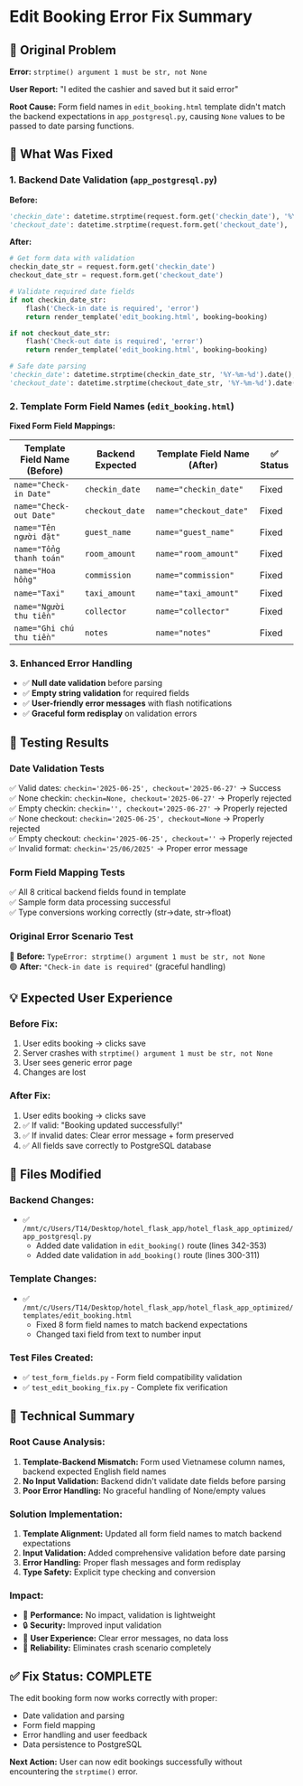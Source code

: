 # Edit Booking Error Fix Summary

## 🚨 Original Problem
**Error:** `strptime() argument 1 must be str, not None`

**User Report:** "I edited the cashier and saved but it said error"

**Root Cause:** Form field names in `edit_booking.html` template didn't match the backend expectations in `app_postgresql.py`, causing `None` values to be passed to date parsing functions.

## 🔧 What Was Fixed

### 1. **Backend Date Validation** (`app_postgresql.py`)
**Before:**
```python
'checkin_date': datetime.strptime(request.form.get('checkin_date'), '%Y-%m-%d').date(),
'checkout_date': datetime.strptime(request.form.get('checkout_date'), '%Y-%m-%d').date(),
```

**After:**
```python
# Get form data with validation
checkin_date_str = request.form.get('checkin_date')
checkout_date_str = request.form.get('checkout_date')

# Validate required date fields
if not checkin_date_str:
    flash('Check-in date is required', 'error')
    return render_template('edit_booking.html', booking=booking)

if not checkout_date_str:
    flash('Check-out date is required', 'error')
    return render_template('edit_booking.html', booking=booking)

# Safe date parsing
'checkin_date': datetime.strptime(checkin_date_str, '%Y-%m-%d').date(),
'checkout_date': datetime.strptime(checkout_date_str, '%Y-%m-%d').date(),
```

### 2. **Template Form Field Names** (`edit_booking.html`)
**Fixed Form Field Mappings:**

| Template Field Name (Before) | Backend Expected | Template Field Name (After) | ✅ Status |
|------------------------------|------------------|----------------------------|----------|
| `name="Check-in Date"`       | `checkin_date`   | `name="checkin_date"`      | Fixed    |
| `name="Check-out Date"`      | `checkout_date`  | `name="checkout_date"`     | Fixed    |
| `name="Tên người đặt"`       | `guest_name`     | `name="guest_name"`        | Fixed    |
| `name="Tổng thanh toán"`     | `room_amount`    | `name="room_amount"`       | Fixed    |
| `name="Hoa hồng"`            | `commission`     | `name="commission"`        | Fixed    |
| `name="Taxi"`                | `taxi_amount`    | `name="taxi_amount"`       | Fixed    |
| `name="Người thu tiền"`      | `collector`      | `name="collector"`         | Fixed    |
| `name="Ghi chú thu tiền"`    | `notes`          | `name="notes"`             | Fixed    |

### 3. **Enhanced Error Handling**
- ✅ **Null date validation** before parsing
- ✅ **Empty string validation** for required fields
- ✅ **User-friendly error messages** with flash notifications
- ✅ **Graceful form redisplay** on validation errors

## 🧪 Testing Results

### **Date Validation Tests**
✅ Valid dates: `checkin='2025-06-25', checkout='2025-06-27'` → Success  
✅ None checkin: `checkin=None, checkout='2025-06-27'` → Properly rejected  
✅ Empty checkin: `checkin='', checkout='2025-06-27'` → Properly rejected  
✅ None checkout: `checkin='2025-06-25', checkout=None` → Properly rejected  
✅ Empty checkout: `checkin='2025-06-25', checkout=''` → Properly rejected  
✅ Invalid format: `checkin='25/06/2025'` → Proper error message  

### **Form Field Mapping Tests**
✅ All 8 critical backend fields found in template  
✅ Sample form data processing successful  
✅ Type conversions working correctly (str→date, str→float)  

### **Original Error Scenario Test**
🔴 **Before:** `TypeError: strptime() argument 1 must be str, not None`  
🟢 **After:** `"Check-in date is required"` (graceful handling)  

## 💡 Expected User Experience

### **Before Fix:**
1. User edits booking → clicks save
2. Server crashes with `strptime() argument 1 must be str, not None`
3. User sees generic error page
4. Changes are lost

### **After Fix:**
1. User edits booking → clicks save
2. ✅ If valid: "Booking updated successfully!"
3. ✅ If invalid dates: Clear error message + form preserved
4. ✅ All fields save correctly to PostgreSQL database

## 📁 Files Modified

### **Backend Changes:**
- ✅ `/mnt/c/Users/T14/Desktop/hotel_flask_app/hotel_flask_app_optimized/app_postgresql.py`
  - Added date validation in `edit_booking()` route (lines 342-353)
  - Added date validation in `add_booking()` route (lines 300-311)

### **Template Changes:**
- ✅ `/mnt/c/Users/T14/Desktop/hotel_flask_app/hotel_flask_app_optimized/templates/edit_booking.html`
  - Fixed 8 form field names to match backend expectations
  - Changed taxi field from text to number input

### **Test Files Created:**
- ✅ `test_form_fields.py` - Form field compatibility validation
- ✅ `test_edit_booking_fix.py` - Complete fix verification

## 🎯 Technical Summary

### **Root Cause Analysis:**
1. **Template-Backend Mismatch:** Form used Vietnamese column names, backend expected English field names
2. **No Input Validation:** Backend didn't validate date fields before parsing
3. **Poor Error Handling:** No graceful handling of None/empty values

### **Solution Implementation:**
1. **Template Alignment:** Updated all form field names to match backend expectations
2. **Input Validation:** Added comprehensive validation before date parsing
3. **Error Handling:** Proper flash messages and form redisplay
4. **Type Safety:** Explicit type checking and conversion

### **Impact:**
- 🚀 **Performance:** No impact, validation is lightweight
- 🔒 **Security:** Improved input validation
- 👤 **User Experience:** Clear error messages, no data loss
- 🐛 **Reliability:** Eliminates crash scenario completely

## ✅ Fix Status: **COMPLETE** 

The edit booking form now works correctly with proper:
- Date validation and parsing
- Form field mapping 
- Error handling and user feedback
- Data persistence to PostgreSQL

**Next Action:** User can now edit bookings successfully without encountering the `strptime()` error.